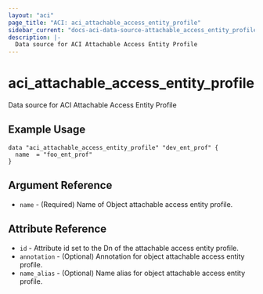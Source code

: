 ```yaml
---
layout: "aci"
page_title: "ACI: aci_attachable_access_entity_profile"
sidebar_current: "docs-aci-data-source-attachable_access_entity_profile"
description: |-
  Data source for ACI Attachable Access Entity Profile
---
```


# aci_attachable_access_entity_profile #
Data source for ACI Attachable Access Entity Profile

## Example Usage ##

```hcl
data "aci_attachable_access_entity_profile" "dev_ent_prof" {
  name  = "foo_ent_prof"
}
```
## Argument Reference ##
* `name` - (Required) Name of Object attachable access entity profile.



## Attribute Reference

* `id` - Attribute id set to the Dn of the attachable access entity profile.
* `annotation` - (Optional) Annotation for object attachable access entity profile.
* `name_alias` - (Optional) Name alias for object attachable access entity profile.
